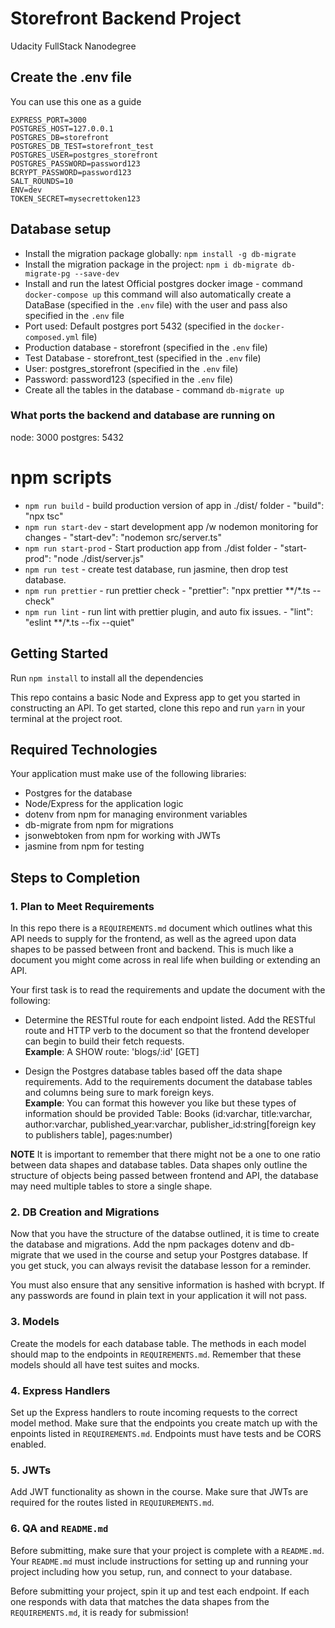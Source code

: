 # Storefront Backend Project

Udacity FullStack Nanodegree

## Create the .env file

You can use this one as a guide

```
EXPRESS_PORT=3000
POSTGRES_HOST=127.0.0.1
POSTGRES_DB=storefront
POSTGRES_DB_TEST=storefront_test
POSTGRES_USER=postgres_storefront
POSTGRES_PASSWORD=password123
BCRYPT_PASSWORD=password123
SALT_ROUNDS=10
ENV=dev
TOKEN_SECRET=mysecrettoken123
```

## Database setup
 - Install the migration package globally: `npm install -g db-migrate`
 - Install the migration package in the project: `npm i db-migrate db-migrate-pg --save-dev`
 - Install and run the latest Official postgres docker image - command `docker-compose up` this command will also automatically create a DataBase (specified in the `.env` file) with the user and pass also specified in the `.env` file
 - Port used: Default postgres port 5432 (specified in the `docker-composed.yml` file)
 - Production database - storefront (specified in the `.env` file)
 - Test Database - storefront_test (specified in the `.env` file)
 - User: postgres_storefront (specified in the `.env` file)
 - Password: password123 (specified in the `.env` file)
 - Create all the tables in the database - command `db-migrate up` 


### What ports the backend and database are running on
node: 3000
postgres: 5432


# npm scripts
- `npm run build` - build production version of app in ./dist/ folder - "build": "npx tsc"
- `npm run start-dev` - start development app /w nodemon monitoring for changes - "start-dev": "nodemon src/server.ts"
- `npm run start-prod` - Start production app from ./dist folder - "start-prod": "node ./dist/server.js"
- `npm run test` - create test database, run jasmine, then drop test database. 
- `npm run prettier` - run prettier check - "prettier": "npx prettier **/*.ts --check"
- `npm run lint` - run lint with prettier plugin, and auto fix issues. - "lint": "eslint **/*.ts --fix --quiet" 


## Getting Started

Run `npm install` to install all the dependencies

This repo contains a basic Node and Express app to get you started in constructing an API. To get started, clone this repo and run `yarn` in your terminal at the project root.

## Required Technologies
Your application must make use of the following libraries:
- Postgres for the database
- Node/Express for the application logic
- dotenv from npm for managing environment variables
- db-migrate from npm for migrations
- jsonwebtoken from npm for working with JWTs
- jasmine from npm for testing

## Steps to Completion

### 1. Plan to Meet Requirements

In this repo there is a `REQUIREMENTS.md` document which outlines what this API needs to supply for the frontend, as well as the agreed upon data shapes to be passed between front and backend. This is much like a document you might come across in real life when building or extending an API. 

Your first task is to read the requirements and update the document with the following:
- Determine the RESTful route for each endpoint listed. Add the RESTful route and HTTP verb to the document so that the frontend developer can begin to build their fetch requests.    
**Example**: A SHOW route: 'blogs/:id' [GET] 

- Design the Postgres database tables based off the data shape requirements. Add to the requirements document the database tables and columns being sure to mark foreign keys.   
**Example**: You can format this however you like but these types of information should be provided
Table: Books (id:varchar, title:varchar, author:varchar, published_year:varchar, publisher_id:string[foreign key to publishers table], pages:number)

**NOTE** It is important to remember that there might not be a one to one ratio between data shapes and database tables. Data shapes only outline the structure of objects being passed between frontend and API, the database may need multiple tables to store a single shape. 

### 2.  DB Creation and Migrations

Now that you have the structure of the databse outlined, it is time to create the database and migrations. Add the npm packages dotenv and db-migrate that we used in the course and setup your Postgres database. If you get stuck, you can always revisit the database lesson for a reminder. 

You must also ensure that any sensitive information is hashed with bcrypt. If any passwords are found in plain text in your application it will not pass.

### 3. Models

Create the models for each database table. The methods in each model should map to the endpoints in `REQUIREMENTS.md`. Remember that these models should all have test suites and mocks.

### 4. Express Handlers

Set up the Express handlers to route incoming requests to the correct model method. Make sure that the endpoints you create match up with the enpoints listed in `REQUIREMENTS.md`. Endpoints must have tests and be CORS enabled. 

### 5. JWTs

Add JWT functionality as shown in the course. Make sure that JWTs are required for the routes listed in `REQUIUREMENTS.md`.

### 6. QA and `README.md`

Before submitting, make sure that your project is complete with a `README.md`. Your `README.md` must include instructions for setting up and running your project including how you setup, run, and connect to your database. 

Before submitting your project, spin it up and test each endpoint. If each one responds with data that matches the data shapes from the `REQUIREMENTS.md`, it is ready for submission!
